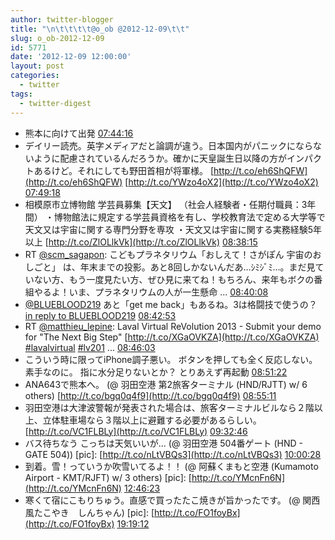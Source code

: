 ```yaml
---
author: twitter-blogger
title: "\n\t\t\t\t@o_ob @2012-12-09\t\t"
slug: o_ob-2012-12-09
id: 5771
date: '2012-12-09 12:00:00'
layout: post
categories:
  - twitter
tags:
  - twitter-digest
---
```


*   熊本に向けて出発 [07:44:16](http://twitter.com/o_ob/statuses/277544150566588416)
*   デイリー読売。英字メディアだと論調が違う。日本国内がパニックにならないように配慮されているんだろうか。確かに天皇誕生日以降の方がインパクトあるけど。それにしても野田首相が将軍様。 [http://t.co/eh6ShQFW](http://t.co/eh6ShQFW) [http://t.co/YWzo4oX2](http://t.co/YWzo4oX2) [07:49:18](http://twitter.com/o_ob/statuses/277545413354065920)
*   相模原市立博物館 学芸員募集【天文】 （社会人経験者・任期付職員：3年間） ・博物館法に規定する学芸員資格を有し、学校教育法で定める大学等で天文又は宇宙に関する専門分野を専攻 ・天文又は宇宙に関する実務経験5年以上 [http://t.co/ZlOLlkVk](http://t.co/ZlOLlkVk) [08:38:15](http://twitter.com/o_ob/statuses/277557735472644096)
*   RT [@scm_sagapon](http://twitter.com/scm_sagapon): こどもプラネタリウム「おしえて！さがぽん 宇宙のおしごと」 は、年末までの投影。あと8回しかないんだあ…ｼﾐｼﾞﾐ…。まだ見ていない方、もう一度見たい方、ぜひ見に来てね！もちろん、来年もボクの番組やるよ！いま、プラネタリウムの人が一生懸命 ... [08:40:08](http://twitter.com/o_ob/statuses/277558208510439425)
*   [@BLUEBLOOD219](http://twitter.com/BLUEBLOOD219) あと「get me back」もあるね。3は格闘技で使うの？ [in reply to BLUEBLOOD219](http://twitter.com/BLUEBLOOD219/statuses/277249951162060800) [08:42:53](http://twitter.com/o_ob/statuses/277558901782757376)
*   RT [@matthieu_lepine](http://twitter.com/matthieu_lepine): Laval Virtual ReVolution 2013 - Submit your demo for "The Next Big Step" [http://t.co/XGaOVKZA](http://t.co/XGaOVKZA) [#lavalvirtual](http://search.twitter.com/search?q=%23lavalvirtual) [#lv201](http://search.twitter.com/search?q=%23lv201) ... [08:46:03](http://twitter.com/o_ob/statuses/277559698343985152)
*   こういう時に限ってiPhone調子悪い。 ボタンを押しても全く反応しない。 素手なのに。 指に水分足りないとか？ とりあえず再起動 [08:51:22](http://twitter.com/o_ob/statuses/277561034187870208)
*   ANA643で熊本へ。 (@ 羽田空港 第2旅客ターミナル (HND/RJTT) w/ 6 others) [http://t.co/bgq0q4f9](http://t.co/bgq0q4f9) [08:55:11](http://twitter.com/o_ob/statuses/277561996910678016)
*   羽田空港は大津波警報が発表された場合は、旅客ターミナルビルなら２階以上、立体駐車場なら３階以上に避難する必要があるらしい。 [http://t.co/VC1FLBLy](http://t.co/VC1FLBLy) [09:32:46](http://twitter.com/o_ob/statuses/277571454898405377)
*   バス待ちなう こっちは天気いいが... (@ 羽田空港 504番ゲート (HND - GATE 504)) [pic]: [http://t.co/nLtVBQs3](http://t.co/nLtVBQs3) [10:00:28](http://twitter.com/o_ob/statuses/277578424053280770)
*   到着。雪！っていうか吹雪いてるよ！！ (@ 阿蘇くまもと空港 (Kumamoto Airport - KMT/RJFT) w/ 3 others) [pic]: [http://t.co/YMcnFn6N](http://t.co/YMcnFn6N) [12:46:23](http://twitter.com/o_ob/statuses/277620180241227776)
*   寒くて宿にこもりちゅう。直感で買ったたこ焼きが旨かったです。 (@ 関西風たこやき　しんちゃん) [pic]: [http://t.co/FO1foyBx](http://t.co/FO1foyBx) [19:19:12](http://twitter.com/o_ob/statuses/277719037264408576)
